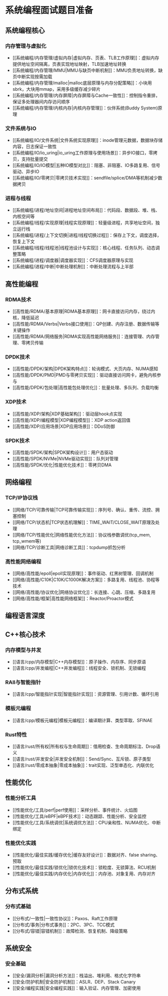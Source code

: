 # 系统编程面试题目准备

## 系统编程核心

### 内存管理与虚拟化

- [[系统编程/内存管理/虚拟内存|虚拟内存、页表、TLB工作原理]]：虚拟内存提供地址空间隔离，页表实现地址映射，TLB加速地址转换
- [[系统编程/内存管理/MMU|MMU与缺页中断机制]]：MMU负责地址转换，缺页中断实现按需加载
- [[系统编程/内存管理/malloc|malloc底层原理与内存分配策略]]：小块用sbrk，大块用mmap，采用多级缓存减少碎片
- [[系统编程/内存管理/内存屏障|内存屏障与Cache一致性]]：控制指令重排，保证多处理器间内存访问顺序
- [[系统编程/内存管理/内核内存|内核内存管理]]：伙伴系统(Buddy System)原理

### 文件系统与IO

- [[系统编程/IO/文件系统|文件系统实现原理]]：inode管理元数据，数据块存储内容，日志保证一致性
- [[系统编程/IO/io_uring|io_uring工作原理与使用场景]]：异步IO接口，零拷贝，支持批量提交
- [[系统编程/IO/IO模型|五种IO模型对比]]：阻塞、非阻塞、IO多路复用、信号驱动、异步IO
- [[系统编程/IO/零拷贝|零拷贝技术实现]]：sendfile/splice/DMA等机制减少数据拷贝

### 进程与线程

- [[系统编程/进程/地址空间|进程地址空间布局]]：代码段、数据段、堆、栈、内核空间等
- [[系统编程/线程/实现原理|线程实现原理]]：轻量级进程，共享地址空间，独立运行栈
- [[系统编程/进程/上下文切换|进程/线程切换过程]]：保存上下文，调度选择，恢复上下文
- [[系统编程/线程/线程池|线程池设计与实现]]：核心线程、任务队列、动态调整策略
- [[系统编程/进程/调度器|调度器实现]]：CFS调度器原理与实现
- [[系统编程/进程/中断|中断处理机制]]：中断处理流程与上半部

## 高性能编程

### RDMA技术

- [[高性能/RDMA/基本原理|RDMA基本原理]]：网卡直接访问内存，绕过内核，降低延迟
- [[高性能/RDMA/Verbs|Verbs接口使用]]：QP创建、内存注册、数据传输等关键操作
- [[高性能/RDMA/网络服务|RDMA实现高性能网络服务]]：连接管理、内存管理、零拷贝传输

### DPDK技术

- [[高性能/DPDK/架构|DPDK架构特点]]：轮询模式、大页内存、NUMA感知
- [[高性能/DPDK/PMD|PMD与零拷贝实现]]：驱动直接访问网卡，避免内核参与
- [[高性能/DPDK/包处理|高性能包处理优化]]：批量处理、多队列、负载均衡

### XDP技术

- [[高性能/XDP/架构|XDP基础架构]]：驱动层hook点实现
- [[高性能/XDP/编程模型|XDP编程模型]]：XDP action返回值
- [[高性能/XDP/应用场景|XDP应用场景]]：DDoS防御

### SPDK技术

- [[高性能/SPDK/架构|SPDK架构设计]]：用户态驱动
- [[高性能/SPDK/NVMe|NVMe驱动实现]]：队列对管理
- [[高性能/SPDK/优化|性能优化技术]]：零拷贝DMA

## 网络编程

### TCP/IP协议栈

- [[网络/TCP/可靠传输|TCP可靠传输实现]]：序列号、确认、重传、流控、拥塞控制
- [[网络/TCP/状态机|TCP状态机理解]]：TIME_WAIT/CLOSE_WAIT原理及处理
- [[网络/TCP/性能优化|网络性能优化方法]]：协议栈参数调优(tcp_mem, tcp_wmem等)
- [[网络/TCP/诊断工具|网络诊断工具]]：tcpdump抓包分析

### 高性能网络编程

- [[网络/高性能/epoll|epoll实现原理]]：事件驱动、红黑树管理、回调机制
- [[网络/高性能/C10K|C10K/C1000K解决方案]]：多路复用、线程池、协程等技术
- [[网络/高性能/协议优化|网络协议优化]]：长连接、心跳、压缩、多路复用
- [[网络/高性能/框架|高性能网络框架]]：Reactor/Proactor模式

## 编程语言深度

## C++核心技术

### 内存模型与并发
- [[语言/cpp/内存模型|C++内存模型]]：原子操作、内存序、同步原语
- [[语言/cpp/并发编程|C++并发编程]]：线程安全、锁机制、无锁编程

### RAII与智能指针
- [[语言/cpp/智能指针实现|智能指针实现]]：资源管理、引用计数、循环引用

### 模板元编程
- [[语言/cpp/模板元编程|模板元编程]]：编译期计算、类型萃取、SFINAE

### Rust特性

- [[语言/rust/所有权|所有权与生命周期]]：借用检查、生命周期标注、Drop语义
- [[语言/rust/并发安全|并发安全机制]]：Send/Sync、互斥锁、原子类型
- [[语言/rust/零成本抽象|零成本抽象]]：trait实现、泛型单态化、内联优化

## 性能优化

### 性能分析工具

- [[性能优化/工具/perf|perf使用]]：采样分析、事件统计、火焰图
- [[性能优化/工具/eBPF|eBPF技术]]：动态跟踪、性能分析、安全监控
- [[性能优化/工具/系统调优|系统调优方法]]：CPU亲和性、NUMA优化、中断绑定

### 性能优化实践

- [[性能优化/最佳实践/缓存优化|缓存友好设计]]：数据对齐、false sharing、预取
- [[性能优化/最佳实践/锁优化|锁优化技术]]：锁粒度、无锁算法、RCU机制
- [[性能优化/最佳实践/内存优化|内存优化]]：内存池、对象复用、内存对齐

## 分布式系统

### 分布式基础

- [[分布式/一致性|一致性协议]]：Paxos、Raft工作原理
- [[分布式/事务|分布式事务]]：2PC、3PC、TCC模式
- [[分布式/容错|容错机制]]：故障检测、恢复机制、降级策略

## 系统安全

### 安全基础

- [[安全/漏洞分析|漏洞分析方法]]：栈溢出、堆利用、格式化字符串
- [[安全/防护机制|安全防护机制]]：ASLR、DEP、Stack Canary
- [[安全/编程实践|安全编程实践]]：输入验证、内存管理、加密使用